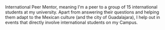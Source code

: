 International Peer Mentor, meaning I'm a peer to a group of 15 international students at my university. Apart from answering their questions and helping them adapt to the Mexican culture (and the city of Guadalajara), I help out in events that directly involve international students on my Campus.